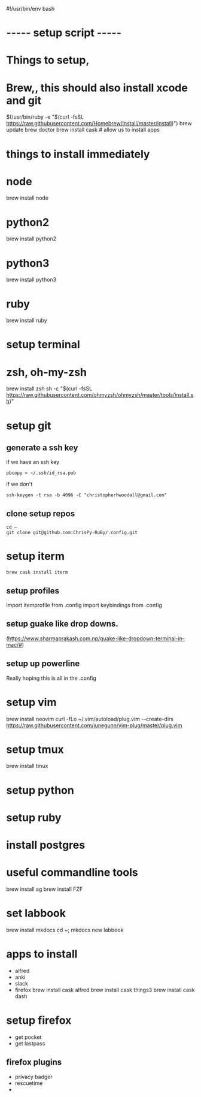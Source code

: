 #!/usr/bin/env bash

# ----- setup script -----
# Things to setup, 

# Brew,, this should also install xcode and git
$(/usr/bin/ruby -e "$(curl -fsSL https://raw.githubusercontent.com/Homebrew/install/master/install)")
brew update 
brew doctor
brew install cask # allow us to install apps

# things to install immediately
# node
brew install node
# python2 
brew install python2
# python3
brew install python3
# ruby
brew install ruby


# setup terminal

# zsh, oh-my-zsh
brew install zsh
sh -c "$(curl -fsSL https://raw.githubusercontent.com/ohmyzsh/ohmyzsh/master/tools/install.sh)"

# setup git 

## generate a ssh key

if we have an ssh key
```
pbcopy < ~/.ssh/id_rsa.pub
```
if we don't
```
ssh-keygen -t rsa -b 4096 -C "christopherhwoodall@gmail.com"
```

## clone setup repos
```
cd ~
git clone git@github.com:ChrisPy-RuBy/.config.git
```

# setup iterm
```
brew cask install iterm
```
## setup profiles
import itemprofile from .config
import keybindings from .config

## setup guake like drop downs.
(https://www.sharmaprakash.com.np/guake-like-dropdown-terminal-in-mac/#)

## setup up powerline
Really hoping this is all in the .config


# setup vim
brew install neovim
curl -fLo ~/.vim/autoload/plug.vim --create-dirs \
    https://raw.githubusercontent.com/junegunn/vim-plug/master/plug.vim

# setup tmux
brew install tmux

# setup python

# setup ruby

# install postgres

# useful commandline tools
brew install ag
brew install FZF


# set labbook
brew install mkdocs
cd ~; mkdocs new labbook

# apps to install
- alfred
- anki
- slack
- firefox
brew install cask alfred
brew install cask things3
brew install cask dash

# setup firefox
- get pocket 
- get lastpass

## firefox plugins
- privacy badger
- rescuetime
- 

